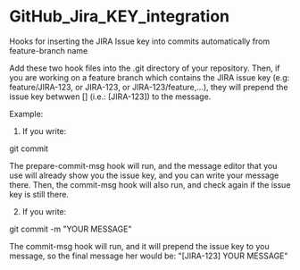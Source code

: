 # GitHub_Jira_KEY_integration
Hooks for inserting the JIRA Issue key into commits automatically from feature-branch name

Add these two hook files into the .git directory of your repository. Then, if you are working on a feature branch which contains the JIRA issue key (e.g: feature/JIRA-123, or JIRA-123, or JIRA-123/feature,...), they will prepend the issue key betwwen [] (i.e.: [JIRA-123]) to the message.

Example:

1) If you write:

git commit

The prepare-commit-msg hook will run, and the message editor that you use will already show you the issue key, and you can write your message there.
Then, the commit-msg hook will also run, and check again if the issue key is still there.


2) If you write:

git commit -m "YOUR MESSAGE"

The commit-msg hook will run, and it will prepend the issue key to you message, so the final message her would be: "[JIRA-123] YOUR MESSAGE"

